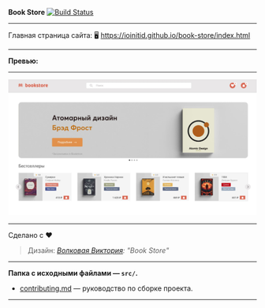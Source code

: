 **Book Store**
[![Build Status](https://travis-ci.com/IOINITID/book-store.svg?branch=master)](https://travis-ci.com/IOINITID/book-store)

---

Главная страница сайта: 🖥️ https://ioinitid.github.io/book-store/index.html

---

**Превью:**

---

![Preview](preview.jpg 'Preview')

---

Сделано с ❤️

> Дизайн: _[Волковая Виктория](https://www.behance.net/awwwewolf): "Book Store"_

---

**Папка с исходными файлами — `src/`.**

- [contributing.md](contributing.md) — руководство по сборке проекта.

---
